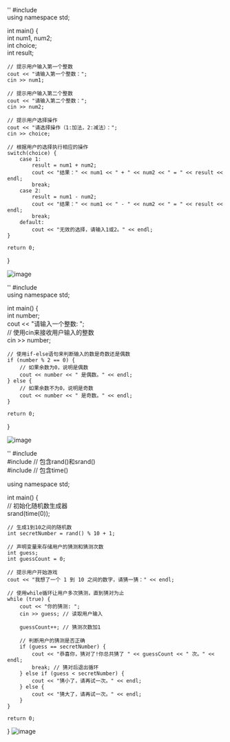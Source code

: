 ''
#include <iostream>  
using namespace std;  
  
int main() {  
    int num1, num2;  
    int choice;  
    int result;  
  
    // 提示用户输入第一个整数  
    cout << "请输入第一个整数：";  
    cin >> num1;  
  
    // 提示用户输入第二个整数  
    cout << "请输入第二个整数：";  
    cin >> num2;  
  
    // 提示用户选择操作  
    cout << "请选择操作（1:加法，2:减法）：";  
    cin >> choice;  
  
    // 根据用户的选择执行相应的操作  
    switch(choice) {  
        case 1:  
            result = num1 + num2;  
            cout << "结果：" << num1 << " + " << num2 << " = " << result << endl;  
            break;  
        case 2:  
            result = num1 - num2;  
            cout << "结果：" << num1 << " - " << num2 << " = " << result << endl;  
            break;  
        default:  
            cout << "无效的选择，请输入1或2。" << endl;  
    }  
  
    return 0;  
}

![image](https://github.com/user-attachments/assets/a72bf2a8-7e8e-4a16-afc0-17a7c6c0e402)

''
#include <iostream>  
using namespace std;  
  
int main() {  
    int number;  
    cout << "请输入一个整数: ";  
    // 使用cin来接收用户输入的整数  
    cin >> number;  
  
    // 使用if-else语句来判断输入的数是奇数还是偶数  
    if (number % 2 == 0) {  
        // 如果余数为0，说明是偶数  
        cout << number << " 是偶数。" << endl;  
    } else {  
        // 如果余数不为0，说明是奇数  
        cout << number << " 是奇数。" << endl;  
    }  
  
    return 0;  
}

![image](https://github.com/user-attachments/assets/de119f92-13c6-48b2-9515-61e1e2ae9b27)

''
#include <iostream>  
#include <cstdlib> // 包含rand()和srand()  
#include <ctime>   // 包含time()  
  
using namespace std;  
  
int main() {  
    // 初始化随机数生成器  
    srand(time(0));  
  
    // 生成1到10之间的随机数  
    int secretNumber = rand() % 10 + 1;  
  
    // 声明变量来存储用户的猜测和猜测次数  
    int guess;  
    int guessCount = 0;  
  
    // 提示用户开始游戏  
    cout << "我想了一个 1 到 10 之间的数字，请猜一猜：" << endl;  
  
    // 使用while循环让用户多次猜测，直到猜对为止  
    while (true) {  
        cout << "你的猜测: ";  
        cin >> guess; // 读取用户输入  
  
        guessCount++; // 猜测次数加1  
  
        // 判断用户的猜测是否正确  
        if (guess == secretNumber) {  
            cout << "恭喜你，猜对了!你总共猜了 " << guessCount << " 次。" << endl;  
            break; // 猜对后退出循环  
        } else if (guess < secretNumber) {  
            cout << "猜小了，请再试一次。" << endl;  
        } else {  
            cout << "猜大了，请再试一次。" << endl;  
        }  
    }  
  
    return 0;  
}
![image](https://github.com/user-attachments/assets/25e2c8bf-055f-46ce-bcc1-95b39c617272)

